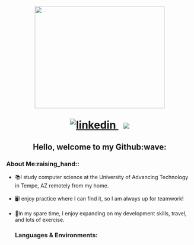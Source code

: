 <!-- The code below is for my GIF (which is heading one)-->
<h1 align="center"> 
<img width="350" height="275" src="https://user-images.githubusercontent.com/94564195/194909980-f3ffa2a1-0bc2-48cb-b924-94641c6ca24b.gif"
</h1>
  <!-- The code below is for my LinkedIn -->
  <p>
  <a href="https://www.linkedin.com/in/megan-b-3605a01b8/" rel="nofollow noreferrer">
    <img src="https://img.shields.io/badge/linkedin-%230077B5.svg?style=plastic&logo=linkedin&logoColor=white" alt="linkedin">
  </a> &nbsp; 
    <img src="https://komarev.com/ghpvc/?username=MeganMB197674&color=red&style=plastic">
    <!-- The code below is for "hello" & wave emoji -->
<h2 align="center">
  Hello, welcome to my Github:wave:
   </h2>
  <h3 align="left">
    About Me:raising_hand::
  </h3>
<ul>
  <li>
    📚I study computer science at the University of Advancing Technology in Tempe, AZ remotely from my home.
  </li>
  <br>
  <li>
   🖥️I enjoy practice where I can find it, so I am always up for teamwork!
  </li>
    <br>
  <li>
    🏡In my spare time, I enjoy expanding on my development skills, travel, and lots of exercise.
  </li>
<h3 align="left">
Languages & Environments:
  
</h3>
